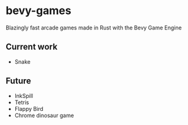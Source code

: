 # bevy-games

Blazingly fast arcade games made in Rust with the Bevy Game Engine

## Current work

- Snake

## Future

- InkSpill
- Tetris
- Flappy Bird
- Chrome dinosaur game